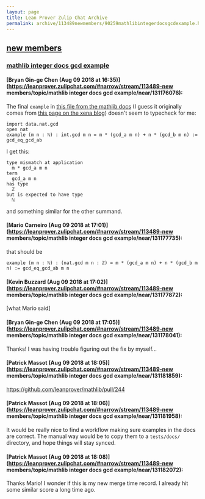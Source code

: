 ```yaml
---
layout: page
title: Lean Prover Zulip Chat Archive 
permalink: archive/113489newmembers/90259mathlibintegerdocsgcdexample.html
---
```


## [new members](index.html)
### [mathlib integer docs gcd example](90259mathlibintegerdocsgcdexample.html)

#### [Bryan Gin-ge Chen (Aug 09 2018 at 16:35)](https://leanprover.zulipchat.com/#narrow/stream/113489-new members/topic/mathlib integer docs gcd example/near/131176076):
The final `example` in [this file from the mathlib docs](https://github.com/leanprover/mathlib/blob/master/docs/theories/integers.md) (I guess it originally comes from [this page on the xena blog](https://xenaproject.wordpress.com/maths-in-lean-integers/)) doesn't seem to typecheck for me:
```lean
import data.nat.gcd
open nat 
example (m n : ℕ) : int.gcd m n = m * (gcd_a m n) + n * (gcd_b m n) := gcd_eq_gcd_ab
```
I get this:
```lean
type mismatch at application
  m * gcd_a m n
term
  gcd_a m n
has type
  ℤ
but is expected to have type
  ℕ
```
and something similar for the other summand.

#### [Mario Carneiro (Aug 09 2018 at 17:01)](https://leanprover.zulipchat.com/#narrow/stream/113489-new members/topic/mathlib integer docs gcd example/near/131177735):
that should be
```
example (m n : ℕ) : (nat.gcd m n : ℤ) = m * (gcd_a m n) + n * (gcd_b m n) := gcd_eq_gcd_ab m n
```

#### [Kevin Buzzard (Aug 09 2018 at 17:02)](https://leanprover.zulipchat.com/#narrow/stream/113489-new members/topic/mathlib integer docs gcd example/near/131177872):
[what Mario said]

#### [Bryan Gin-ge Chen (Aug 09 2018 at 17:05)](https://leanprover.zulipchat.com/#narrow/stream/113489-new members/topic/mathlib integer docs gcd example/near/131178041):
Thanks! I was having trouble figuring out the fix by myself...

#### [Patrick Massot (Aug 09 2018 at 18:05)](https://leanprover.zulipchat.com/#narrow/stream/113489-new members/topic/mathlib integer docs gcd example/near/131181859):
https://github.com/leanprover/mathlib/pull/244

#### [Patrick Massot (Aug 09 2018 at 18:06)](https://leanprover.zulipchat.com/#narrow/stream/113489-new members/topic/mathlib integer docs gcd example/near/131181958):
It would be really nice to find a workflow making sure examples in the docs are correct. The manual way would be to copy them to a `tests/docs/` directory, and hope things will stay synced.

#### [Patrick Massot (Aug 09 2018 at 18:08)](https://leanprover.zulipchat.com/#narrow/stream/113489-new members/topic/mathlib integer docs gcd example/near/131182072):
Thanks Mario! I wonder if this is my new merge time record. I already hit some similar score a long time ago.

